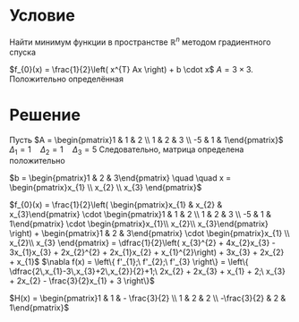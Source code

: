 # Условие
Найти минимум функции в пространстве $\mathbb{R}^{n}$ методом градиентного спуска

$f_{0}(x) = \frac{1}{2}\left( x^{T} Ax \right) + b \cdot x$
$A = 3 \times 3$. Положительно определённая

# Решение
Пусть $A = \begin{pmatrix}1 & 1 & 2 \\ 1 & 2 & 3 \\ -5 & 1 & 1\end{pmatrix}$
	$\Delta_{1} = 1  \quad  \Delta_{2} = 1  \quad \Delta_{3} = 5$
	Следовательно, матрица определена положительно

$b = \begin{pmatrix}1 & 2 & 3\end{pmatrix}  \quad   \quad  x = \begin{pmatrix}x_{1} \\ x_{2} \\ x_{3} \end{pmatrix}$

$f_{0}(x) = \frac{1}{2}\left( \begin{pmatrix}x_{1} & x_{2} & x_{3}\end{pmatrix} \cdot \begin{pmatrix}1 & 1 & 2 \\ 1 & 2 & 3 \\ -5 & 1 & 1\end{pmatrix} \cdot \begin{pmatrix}x_{1}\\ x_{2}\\ x_{3}\end{pmatrix} \right) + \begin{pmatrix}1 & 2 & 3\end{pmatrix} \cdot \begin{pmatrix}x_{1} \\ x_{2}\\ x_{3} \end{pmatrix} = \dfrac{1}{2}\left( x_{3}^{2} + 4x_{2}x_{3} - 3x_{1}x_{3} + 2x_{2}^{2} + 2x_{1}x_{2} + x_{1}^{2}\right) + 3x_{3} + 2x_{2} + x_{1}$
$\nabla f(x) = \left\{ f'_{1};\ f'_{2};\ f'_{3} \right\} = \left\{ \dfrac{2\,x_{1}-3\,x_{3}+2\,x_{2}}{2}+1;\ 2x_{2} + 2x_{3} + x_{1} + 2;\ x_{3} + 2x_{2} - \frac{3}{2}x_{1} + 3 \right\}$


$H(x) = \begin{pmatrix}1 & 1 & - \frac{3}{2} \\ 1 & 2 & 2 \\ -\frac{3}{2} & 2 &  1\end{pmatrix}$



